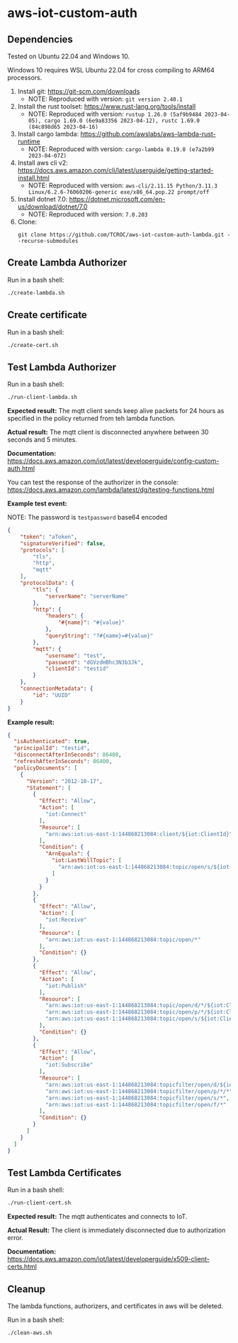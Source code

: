 # aws-iot-custom-auth

## Dependencies

Tested on Ubuntu 22.04 and Windows 10. 

Windows 10 requires WSL Ubuntu 22.04 for cross compiling to ARM64 processors.

1. Install git: https://git-scm.com/downloads
    - NOTE: Reproduced with version: ``git version 2.40.1``
1. Install the rust toolset: https://www.rust-lang.org/tools/install
    - NOTE: Reproduced with version: ``rustup 1.26.0 (5af9b9484 2023-04-05), cargo 1.69.0 (6e9a83356 2023-04-12), rustc 1.69.0 (84c898d65 2023-04-16)``
1. Install cargo lambda: https://github.com/awslabs/aws-lambda-rust-runtime
    - NOTE: Reproduced with version: ``cargo-lambda 0.19.0 (e7a2b99 2023-04-07Z)``
1. Install aws cli v2: https://docs.aws.amazon.com/cli/latest/userguide/getting-started-install.html
    - NOTE: Reproduced with version: ``aws-cli/2.11.15 Python/3.11.3 Linux/6.2.6-76060206-generic exe/x86_64.pop.22 prompt/off``
1. Install dotnet 7.0: https://dotnet.microsoft.com/en-us/download/dotnet/7.0
    - NOTE: Reproduced with version: ``7.0.203``
1. Clone:
    ```
    git clone https://github.com/TCROC/aws-iot-custom-auth-lambda.git --recurse-submodules
    ```

## Create Lambda Authorizer

Run in a bash shell:

```bash
./create-lambda.sh
```

## Create certificate

Run in a bash shell:

```bash
./create-cert.sh
```

## Test Lambda Authorizer

Run in a bash shell:

```bash
./run-client-lambda.sh
``` 

**Expected result:** The mqtt client sends keep alive packets for 24 hours as specified in the policy returned from teh lambda function.

**Actual result:** The mqtt client is disconnected anywhere between 30 seconds and 5 minutes.

**Documentation:** https://docs.aws.amazon.com/iot/latest/developerguide/config-custom-auth.html

You can test the response of the authorizer in the console: https://docs.aws.amazon.com/lambda/latest/dg/testing-functions.html

**Example test event:**

NOTE: The password is ``testpassword`` base64 encoded

```json
{
    "token": "aToken",
    "signatureVerified": false,
    "protocols": [
        "tls",
        "http",
        "mqtt"
    ],
    "protocolData": {
        "tls": {
            "serverName": "serverName"
        },
        "http": {
            "headers": {
                "#{name}": "#{value}"
            },
            "queryString": "?#{name}=#{value}"
        },
        "mqtt": {
            "username": "test",
            "password": "dGVzdHBhc3N3b3Jk",
            "clientId": "testid"
        }
    },
    "connectionMetadata": {
        "id": "UUID"
    }
}
```

**Example result:**

```json
{
  "isAuthenticated": true,
  "principalId": "testid",
  "disconnectAfterInSeconds": 86400,
  "refreshAfterInSeconds": 86400,
  "policyDocuments": [
    {
      "Version": "2012-10-17",
      "Statement": [
        {
          "Effect": "Allow",
          "Action": [
            "iot:Connect"
          ],
          "Resource": [
            "arn:aws:iot:us-east-1:144868213084:client/${iot:ClientId}"
          ],
          "Condition": {
            "ArnEquals": {
              "iot:LastWillTopic": [
                "arn:aws:iot:us-east-1:144868213084:topic/open/s/${iot:ClientId}"
              ]
            }
          }
        },
        {
          "Effect": "Allow",
          "Action": [
            "iot:Receive"
          ],
          "Resource": [
            "arn:aws:iot:us-east-1:144868213084:topic/open/*"
          ],
          "Condition": {}
        },
        {
          "Effect": "Allow",
          "Action": [
            "iot:Publish"
          ],
          "Resource": [
            "arn:aws:iot:us-east-1:144868213084:topic/open/d/*/${iot:ClientId}",
            "arn:aws:iot:us-east-1:144868213084:topic/open/p/*/${iot:ClientId}",
            "arn:aws:iot:us-east-1:144868213084:topic/open/s/${iot:ClientId}"
          ],
          "Condition": {}
        },
        {
          "Effect": "Allow",
          "Action": [
            "iot:Subscribe"
          ],
          "Resource": [
            "arn:aws:iot:us-east-1:144868213084:topicfilter/open/d/${iot:ClientId}/*",
            "arn:aws:iot:us-east-1:144868213084:topicfilter/open/p/*/*",
            "arn:aws:iot:us-east-1:144868213084:topicfilter/open/s/*",
            "arn:aws:iot:us-east-1:144868213084:topicfilter/open/f/*"
          ],
          "Condition": {}
        }
      ]
    }
  ]
}
```

## Test Lambda Certificates

Run in a bash shell: 

```bash 
./run-client-cert.sh
``` 

**Expected result:** The mqtt authenticates and connects to IoT.

**Actual Result:** The client is immediately disconnected due to authorization error.

**Documentation:** https://docs.aws.amazon.com/iot/latest/developerguide/x509-client-certs.html

## Cleanup

The lambda functions, authorizers, and certificates in aws will be deleted.

Run in a bash shell:

```bash
./clean-aws.sh
```